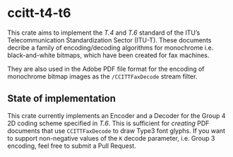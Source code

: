 # ccitt-t4-t6

This crate aims to implement the *T.4* and *T.6* standard of the ITU’s
Telecommunication Standardization Sector (ITU-T). These documents
decribe a family of encoding/decoding algorithms for monochrome i.e.
black-and-white bitmaps, which have been created for fax machines.

They are also used in the Adobe PDF file format for the encoding
of monochrome bitmap images as the `/CCITTFaxDecode` stream filter.

## State of implementation

This crate currently implements an Encoder and a Decoder for
the Group 4 2D coding scheme specified in *T.6*. This is sufficient
for *creating* PDF documents that use `CCITTFaxDecode` to draw
Type3 font glyphs. If you want to support non-negative values of
the `K` decode parameter, i.e. Group 3 encoding, feel free to submit
a Pull Request.